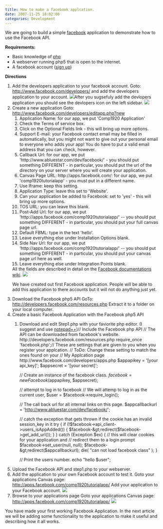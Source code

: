 ```yaml
---
title: How to make a facebook applcation.
date: 2007-11-25 18:02:00
categories: Development
---
```

We are going to build a simple <a href="http://www.facebook.com/">facebook</a> application to demonstrate how to use the Facebook API.

<strong>Requirements:</strong>
<ul>
	<li>Basic knowledge of <a href="http://www.php.net/">php</a></li>
	<li>A webserver running php5 that is open to the internet.</li>
	<li>A facebook account (<a href="https://www.facebook.com/r.php">sign up</a>)</li>
</ul>
<strong>Directions</strong>
<ol>
	<li>Add the developers application to your facebook account.
Goto: <a href="http://www.facebook.com/developers/">http://www.facebook.com/developers/</a> and add the developers application to your account.
<img src="/public/uploads/2007/11/adddevlopers.png" />After you sugsefuly add the devlopers application you should see the devlopers icon on the left sidebar.
<img src="/public/uploads/2007/11/adddevlopers2.png" /></li>
	<li>Create a new application
Goto: <a href="http://www.facebook.com/developers/editapp.php?new">http://www.facebook.com/developers/editapp.php?new</a>
<ol>
	<li>Application Name: for our app, we put 'Comp1920 Application'</li>
	<li>Check the Terms of service box.</li>
	<li>Click on the Optional Fields link - this will bring up more options.</li>
	<li>Support E-mail: your Facebook contact email may be filled in automatically, but you might not want to give out your personal email to everyone who adds your app! You do have to put a valid email address that you can check, however.</li>
	<li>Callback Url: for our app, we put 'http://www.abluestar.com/dev/facebook/' - you should put something DIFFERENT - in particular, you should put the url of the directory on your server where you will create your application.</li>
	<li>Canvas Page URL: http://apps.facebook.com/: for our app, we put 'comp1920tutorialapp' - you must put in a different name.</li>
	<li>Use Iframe: keep this setting.</li>
	<li>Application Type: leave this set to 'Website'.</li>
	<li>Can your application be added to Facebook: set to 'yes' - this will bring up more options.</li>
	<li>TOS URL: you can leave this blank.</li>
	<li>Post-Add Url: for our app, we put 'http://apps.facebook.com/comp1920tutorialapp/' -- you should put something DIFFERENT - in particular, you should put your full canvas page url.</li>
	<li>Default FBML: type in the text 'hello'.</li>
	<li>Leave everything else under Installation Options blank.</li>
	<li>Side Nav Url: for our app, we put 'http://apps.facebook.com/comp1920tutorialapp/' -- you should put something DIFFERENT - in particular, you should put your canvas page url here as well.</li>
	<li>Leave everything else under Integration Points blank.</li>
</ol>
All the fields are described in detail on the <a href="http://developers.facebook.com/documentation.php">Facebook documentations wiki</a>.

<img src="/public/uploads/2007/11/popfriends.png" />

We have created out first Facebook application.
People will be able to add this application to there accounts but it will not do anything just yet.</li>
	<li>Download the Facebook php5 API
GoTo: <a href="http://developers.facebook.com/resources.php">http://developers.facebook.com/resources.php</a>
Extract it to a folder on your local computer.</li>
	<li>Create a basic Facebook Application with the Facebook php5 API
<ol>
	<li>Download and edit Step1.php with your faviorite php editor. (I suggest and use <a href="http://notepad-plus.sourceforge.net/uk/site.htm">notepad++</a>)<code></code>// Include the Facebook php API
// The API can be downloaded from facebook's website. http://developers.facebook.com/resources.php
require_once 'facebook.php';// These are settings that are given to you when you register your applcation.
// ToDo: Change these setting to match the ones found on your
//		 My Applcation page http://www.facebook.com/developers/apps.php
$appapikey = '[your api_key]';
$appsecret = '[your secret]';

// Create an instance of the facebook class.
$facebook = new Facebook($appapikey, $appsecret);

// attempt to log in to facebook
// We will attemp to log in as the current user,
$user = $facebook-&gt;require_login();

// The call back url for all internal links on this page.
$appcallbackurl = 'http://www.abluestar.com/dev/facebook/';

// catch the exception that gets thrown if the cookie has an invalid session_key in it
try {
if (!$facebook-&gt;api_client-&gt;users_isAppAdded()) {
$facebook-&gt;redirect($facebook-&gt;get_add_url());
}
} catch (Exception $ex) {
// this will clear cookies for your application and
// redirect them to a login prompt
$facebook-&gt;set_user(null, null);
$facebook-&gt;redirect($appcallbackurl);
die( "can not load facebook class" );
}

// Print the users number.
echo "hello $user";</li>
</ol>
</li>
	<li>Upload the Facebook API and step1.php to your webserver.</li>
	<li>Add the application to your own Facebook account to test it.
Goto your applications Canvas page: <a href="http://apps.facebook.com/comp1920tutorialapp/">http://apps.facebook.com/comp1920tutorialapp/</a>
Add your application to your Facebook account.
<img src="/public/uploads/2007/11/addapplcation.png" /></li>
	<li>Browse to your applications page
Goto your applications Canvas page: <a href="http://apps.facebook.com/comp1920tutorialapp/">http://apps.facebook.com/comp1920tutorialapp/</a>
<img src="/public/uploads/2007/11/done.png" /></li>
</ol>
You have made your first working Facebook Application.
In the next article we will be adding some functionality to the application to make it useful and describing how it all works.
